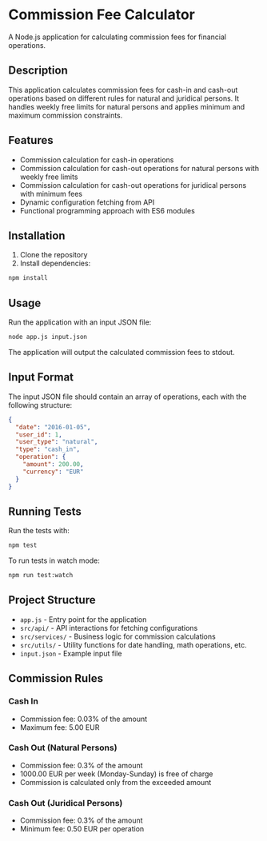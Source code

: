 # Commission Fee Calculator

A Node.js application for calculating commission fees for financial operations.

## Description

This application calculates commission fees for cash-in and cash-out operations based on different rules for natural and juridical persons. It handles weekly free limits for natural persons and applies minimum and maximum commission constraints.

## Features

- Commission calculation for cash-in operations
- Commission calculation for cash-out operations for natural persons with weekly free limits
- Commission calculation for cash-out operations for juridical persons with minimum fees
- Dynamic configuration fetching from API
- Functional programming approach with ES6 modules

## Installation

1. Clone the repository
2. Install dependencies:

```bash
npm install
```

## Usage

Run the application with an input JSON file:

```bash
node app.js input.json
```

The application will output the calculated commission fees to stdout.

## Input Format

The input JSON file should contain an array of operations, each with the following structure:

```json
{
  "date": "2016-01-05",
  "user_id": 1,
  "user_type": "natural",
  "type": "cash_in",
  "operation": {
    "amount": 200.00,
    "currency": "EUR"
  }
}
```

## Running Tests

Run the tests with:

```bash
npm test
```

To run tests in watch mode:

```bash
npm run test:watch
```

## Project Structure

- `app.js` - Entry point for the application
- `src/api/` - API interactions for fetching configurations
- `src/services/` - Business logic for commission calculations
- `src/utils/` - Utility functions for date handling, math operations, etc.
- `input.json` - Example input file

## Commission Rules

### Cash In
- Commission fee: 0.03% of the amount
- Maximum fee: 5.00 EUR

### Cash Out (Natural Persons)
- Commission fee: 0.3% of the amount
- 1000.00 EUR per week (Monday-Sunday) is free of charge
- Commission is calculated only from the exceeded amount

### Cash Out (Juridical Persons)
- Commission fee: 0.3% of the amount
- Minimum fee: 0.50 EUR per operation
